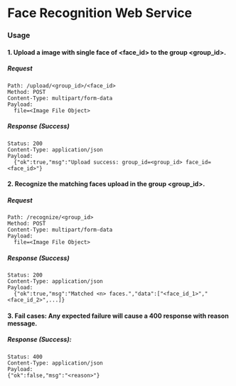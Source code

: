 Face Recognition Web Service
============================

### Usage

#### 1. Upload a image with single face of <face_id> to the group <group_id>.

##### Request

```
Path: /upload/<group_id>/<face_id>
Method: POST
Content-Type: multipart/form-data
Payload:
  file=<Image File Object>
```

##### Response (Success)

```
Status: 200
Content-Type: application/json
Payload:
  {"ok":true,"msg":"Upload success: group_id=<group_id> face_id=<face_id>"}
```

#### 2. Recognize the matching faces upload in the group <group_id>.

##### Request

```
Path: /recognize/<group_id>
Method: POST
Content-Type: multipart/form-data
Payload:
  file=<Image File Object>
```

##### Response (Success)

```
Status: 200
Content-Type: application/json
Payload:
  {"ok":true,"msg":"Matched <n> faces.","data":["<face_id_1>","<face_id_2>",...]}
```

#### 3. Fail cases: Any expected failure will cause a 400 response with reason message.

##### Response (Success):

```
Status: 400
Content-Type: application/json
Payload:
{"ok":false,"msg":"<reason>"}
```
